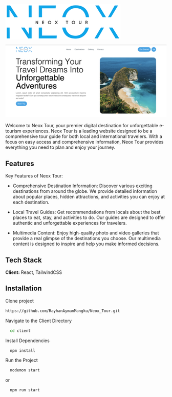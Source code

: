 ![Alt text](https://github.com/RayhanAymanMangku/Neox_Tour/blob/master/client/public/assets/Logo/Neox.png?raw=true)

![Alt text](https://github.com/RayhanAymanMangku/Neox_Tour/blob/master/client/public/assets/Items/documentation.png?raw=true)

Welcome to Neox Tour, your premier digital destination for unforgettable e-tourism experiences. Neox Tour is a leading website designed to be a comprehensive tour guide for both local and international travelers. With a focus on easy access and comprehensive information, Neox Tour provides everything you need to plan and enjoy your journey.

## Features

Key Features of Neox Tour:

- Comprehensive Destination Information: Discover various exciting destinations from around the globe. We provide detailed information about popular places, hidden attractions, and activities you can enjoy at each destination.

- Local Travel Guides: Get recommendations from locals about the best places to eat, stay, and activities to do. Our guides are designed to offer authentic and unforgettable experiences for travelers.

- Multimedia Content: Enjoy high-quality photo and video galleries that provide a real glimpse of the destinations you choose. Our multimedia content is designed to inspire and help you make informed decisions.

## Tech Stack

**Client:** React, TailwindCSS

## Installation

Clone project

```bash
https://github.com/RayhanAymanMangku/Neox_Tour.git
```

Navigate to the Client Directory

```bash
  cd client
```

Install Dependencies

```bash
  npm install
```

Run the Project

```bash
  nodemon start
```

or

```bash
  npm run start
```
